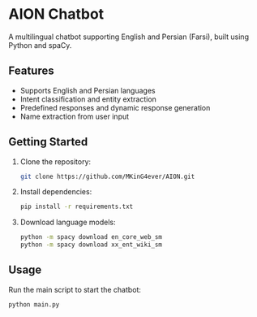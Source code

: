 # AION Chatbot

A multilingual chatbot supporting English and Persian (Farsi), built using Python and spaCy.

## Features

- Supports English and Persian languages
- Intent classification and entity extraction
- Predefined responses and dynamic response generation
- Name extraction from user input

## Getting Started

1. Clone the repository:
    ```bash
    git clone https://github.com/MKinG4ever/AION.git
    ```
2. Install dependencies:
    ```bash
    pip install -r requirements.txt
    ```
3. Download language models:
    ```bash
    python -m spacy download en_core_web_sm
    python -m spacy download xx_ent_wiki_sm
    ```

## Usage

Run the main script to start the chatbot:
```bash
python main.py
